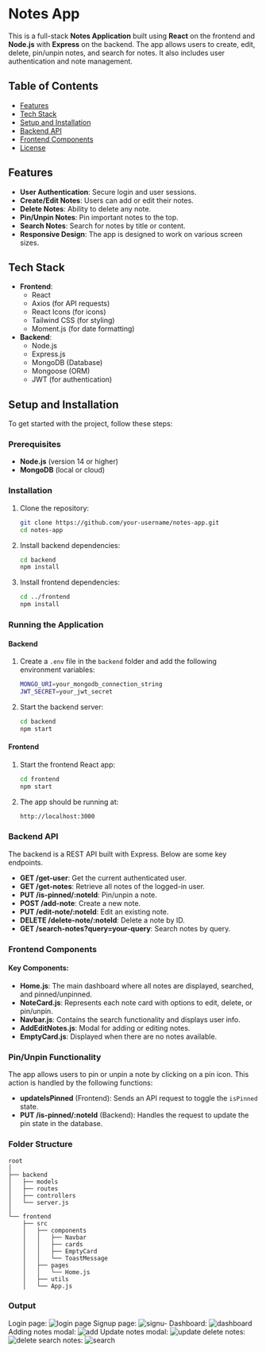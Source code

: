 
# Notes App

This is a full-stack **Notes Application** built using **React** on the frontend and **Node.js** with **Express** on the backend. The app allows users to create, edit, delete, pin/unpin notes, and search for notes. It also includes user authentication and note management.

## Table of Contents
- [Features](#features)
- [Tech Stack](#tech-stack)
- [Setup and Installation](#setup-and-installation)
- [Backend API](#backend-api)
- [Frontend Components](#frontend-components)
- [License](#license)

## Features
- **User Authentication**: Secure login and user sessions.
- **Create/Edit Notes**: Users can add or edit their notes.
- **Delete Notes**: Ability to delete any note.
- **Pin/Unpin Notes**: Pin important notes to the top.
- **Search Notes**: Search for notes by title or content.
- **Responsive Design**: The app is designed to work on various screen sizes.

## Tech Stack
- **Frontend**:
  - React
  - Axios (for API requests)
  - React Icons (for icons)
  - Tailwind CSS (for styling)
  - Moment.js (for date formatting)
- **Backend**:
  - Node.js
  - Express.js
  - MongoDB (Database)
  - Mongoose (ORM)
  - JWT (for authentication)
  
## Setup and Installation

To get started with the project, follow these steps:

### Prerequisites
- **Node.js** (version 14 or higher)
- **MongoDB** (local or cloud)

### Installation

1. Clone the repository:
   ```bash
   git clone https://github.com/your-username/notes-app.git
   cd notes-app
   ```

2. Install backend dependencies:
   ```bash
   cd backend
   npm install
   ```

3. Install frontend dependencies:
   ```bash
   cd ../frontend
   npm install
   ```

### Running the Application

#### Backend
1. Create a `.env` file in the `backend` folder and add the following environment variables:
   ```bash
   MONGO_URI=your_mongodb_connection_string
   JWT_SECRET=your_jwt_secret
   ```

2. Start the backend server:
   ```bash
   cd backend
   npm start
   ```

#### Frontend
1. Start the frontend React app:
   ```bash
   cd frontend
   npm start
   ```

2. The app should be running at:
   ```bash
   http://localhost:3000
   ```

### Backend API

The backend is a REST API built with Express. Below are some key endpoints.

- **GET /get-user**: Get the current authenticated user.
- **GET /get-notes**: Retrieve all notes of the logged-in user.
- **PUT /is-pinned/:noteId**: Pin/unpin a note.
- **POST /add-note**: Create a new note.
- **PUT /edit-note/:noteId**: Edit an existing note.
- **DELETE /delete-note/:noteId**: Delete a note by ID.
- **GET /search-notes?query=your-query**: Search notes by query.

### Frontend Components

#### Key Components:
- **Home.js**: The main dashboard where all notes are displayed, searched, and pinned/unpinned.
- **NoteCard.js**: Represents each note card with options to edit, delete, or pin/unpin.
- **Navbar.js**: Contains the search functionality and displays user info.
- **AddEditNotes.js**: Modal for adding or editing notes.
- **EmptyCard.js**: Displayed when there are no notes available.
  
### Pin/Unpin Functionality

The app allows users to pin or unpin a note by clicking on a pin icon. This action is handled by the following functions:
- **updateIsPinned** (Frontend): Sends an API request to toggle the `isPinned` state.
- **PUT /is-pinned/:noteId** (Backend): Handles the request to update the pin state in the database.

### Folder Structure
```
root
│
├── backend
│   ├── models
│   ├── routes
│   ├── controllers
│   └── server.js
│
└── frontend
    ├── src
    │   ├── components
    │   │   ├── Navbar
    │   │   ├── cards
    │   │   ├── EmptyCard
    │   │   └── ToastMessage
    │   ├── pages
    │   │   └── Home.js
    │   ├── utils
    │   └── App.js
```

### Output
Login page:
![login page](https://github.com/user-attachments/assets/43f706fa-f10d-42e4-835a-cfc219954d6d)
Signup page:
![signu-](https://github.com/user-attachments/assets/3145be9c-df86-4f2d-9df8-1c3ca288bbb8)
Dashboard:
![dashboard](https://github.com/user-attachments/assets/de0fb654-7e67-4727-9091-b97e25df2882)
Adding notes modal:
![add](https://github.com/user-attachments/assets/b2b1bfb0-dc50-4889-b4c5-bcb50a8a2ae8)
Update notes modal:
![update](https://github.com/user-attachments/assets/b6bd5f30-8c1c-41c6-89ce-74b29eef8235)
delete notes:
![delete](https://github.com/user-attachments/assets/6a847988-04e4-4388-8ea6-70ad524b3c83)
search notes:
![search ](https://github.com/user-attachments/assets/dde50dc9-208c-4832-820f-79a67f1dfcc3)
